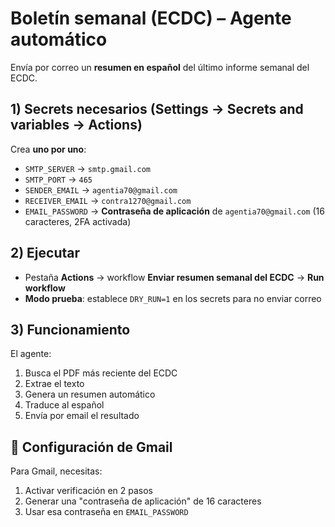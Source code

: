 # Boletín semanal (ECDC) – Agente automático

Envía por correo un **resumen en español** del último informe semanal del ECDC.

## 1) Secrets necesarios (Settings → Secrets and variables → Actions)
Crea **uno por uno**:
- `SMTP_SERVER` → `smtp.gmail.com`
- `SMTP_PORT` → `465`
- `SENDER_EMAIL` → `agentia70@gmail.com`
- `RECEIVER_EMAIL` → `contra1270@gmail.com`
- `EMAIL_PASSWORD` → **Contraseña de aplicación** de `agentia70@gmail.com` (16 caracteres, 2FA activada)

## 2) Ejecutar
- Pestaña **Actions** → workflow **Enviar resumen semanal del ECDC** → **Run workflow**
- **Modo prueba**: establece `DRY_RUN=1` en los secrets para no enviar correo

## 3) Funcionamiento
El agente:
1. Busca el PDF más reciente del ECDC
2. Extrae el texto
3. Genera un resumen automático
4. Traduce al español
5. Envía por email el resultado

## 📧 Configuración de Gmail
Para Gmail, necesitas:
1. Activar verificación en 2 pasos
2. Generar una "contraseña de aplicación" de 16 caracteres
3. Usar esa contraseña en `EMAIL_PASSWORD`
